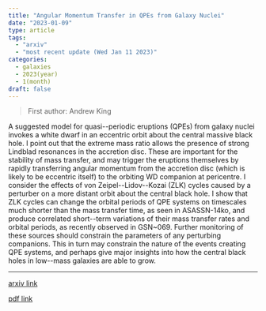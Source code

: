 ```yaml
---
title: "Angular Momentum Transfer in QPEs from Galaxy Nuclei"
date: "2023-01-09"
type: article
tags:
  - "arxiv"
  - "most recent update (Wed Jan 11 2023)"
categories:
  - galaxies
  - 2023(year)
  - 1(month)
draft: false
---
```


> First author: Andrew King

 A suggested model for quasi--periodic eruptions (QPEs) from galaxy nuclei
invokes a white dwarf in an eccentric orbit about the central massive black
hole. I point out that the extreme mass ratio allows the presence of strong
Lindblad resonances in the accretion disc. These are important for the
stability of mass transfer, and may trigger the eruptions themselves by rapidly
transferring angular momentum from the accretion disc (which is likely to be
eccentric itself) to the orbiting WD companion at pericentre. I consider the
effects of von Zeipel--Lidov--Kozai (ZLK) cycles caused by a perturber on a
more distant orbit about the central black hole. I show that ZLK cycles can
change the orbital periods of QPE systems on timescales much shorter than the
mass transfer time, as seen in ASASSN-14ko, and produce correlated short--term
variations of their mass transfer rates and orbital periods, as recently
observed in GSN~069. Further monitoring of these sources should constrain the
parameters of any perturbing companions. This in turn may constrain the nature
of the events creating QPE systems, and perhaps give major insights into how
the central black holes in low--mass galaxies are able to grow.

---
[arxiv link](http://arxiv.org/abs/2301.03582v2)

[pdf link](http://arxiv.org/pdf/2301.03582v2)